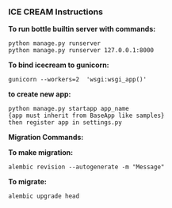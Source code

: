 ###  **ICE CREAM Instructions**

**To run bottle builtin server with commands:**
    
    python manage.py runserver 
    python manage.py runserver 127.0.0.1:8000

**To bind icecream to gunicorn:**
    
    gunicorn --workers=2  'wsgi:wsgi_app()'
    

**to create new app:**

    python manage.py startapp app_name
    {app must inherit from BaseApp like samples}
    then register app in settings.py

**Migration Commands:**

**To make migration:**

    alembic revision --autogenerate -m "Message"

**To migrate:**

    alembic upgrade head


 
